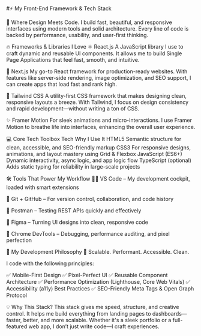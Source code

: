 #⚡ My Front-End Framework & Tech Stack


🧠 Where Design Meets Code.
I build fast, beautiful, and responsive interfaces using modern tools and solid architecture. Every line of code is backed by performance, usability, and user-first thinking.

🔥 Frameworks & Libraries I Love
⚛️ React.js
A JavaScript library I use to craft dynamic and reusable UI components. It allows me to build Single Page Applications that feel fast, smooth, and intuitive.

🚀 Next.js
My go-to React framework for production-ready websites. With features like server-side rendering, image optimization, and SEO support, I can create apps that load fast and rank high.

🎨 Tailwind CSS
A utility-first CSS framework that makes designing clean, responsive layouts a breeze. With Tailwind, I focus on design consistency and rapid development—without writing a ton of CSS.

✨ Framer Motion
For sleek animations and micro-interactions. I use Framer Motion to breathe life into interfaces, enhancing the overall user experience.

💻 Core Tech Toolbox
Tech	Why I Use It
HTML5	Semantic structure for clean, accessible, and SEO-friendly markup
CSS3	For responsive designs, animations, and layout mastery using Grid & Flexbox
JavaScript (ES6+)	Dynamic interactivity, async logic, and app logic flow
TypeScript (optional)	Adds static typing for reliability in large-scale projects

🛠️ Tools That Power My Workflow
🧑‍💻 VS Code – My development cockpit, loaded with smart extensions

🔄 Git + GitHub – For version control, collaboration, and code history

🧪 Postman – Testing REST APIs quickly and effectively

🧩 Figma – Turning UI designs into clean, responsive code

🧰 Chrome DevTools – Debugging, performance auditing, and pixel perfection

📐 My Development Philosophy
🧬 Scalable. Performant. Accessible. Clean.

I code with the following principles:

✅ Mobile-First Design
✅ Pixel-Perfect UI
✅ Reusable Component Architecture
✅ Performance Optimization (Lighthouse, Core Web Vitals)
✅ Accessibility (a11y) Best Practices
✅ SEO-Friendly Meta Tags & Open Graph Protocol

💡 Why This Stack?
This stack gives me speed, structure, and creative control. It helps me build everything from landing pages to dashboards—faster, better, and more scalable.
Whether it's a sleek portfolio or a full-featured web app, I don’t just write code—I craft experiences.

